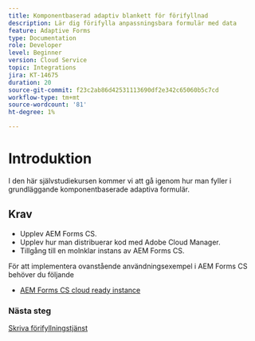 ```yaml
---
title: Komponentbaserad adaptiv blankett för förifyllnad
description: Lär dig förifylla anpassningsbara formulär med data
feature: Adaptive Forms
type: Documentation
role: Developer
level: Beginner
version: Cloud Service
topic: Integrations
jira: KT-14675
duration: 20
source-git-commit: f23c2ab86d42531113690df2e342c65060b5c7cd
workflow-type: tm+mt
source-wordcount: '81'
ht-degree: 1%

---
```


# Introduktion

I den här självstudiekursen kommer vi att gå igenom hur man fyller i grundläggande komponentbaserade adaptiva formulär.

## Krav

* Upplev AEM Forms CS.
* Upplev hur man distribuerar kod med Adobe Cloud Manager.
* Tillgång till en molnklar instans av AEM Forms CS.

För att implementera ovanstående användningsexempel i AEM Forms CS behöver du följande

* [AEM Forms CS cloud ready instance](https://experienceleague.adobe.com/docs/experience-manager-learn/cloud-service/forms/developing-for-cloud-service/intellij-and-aem-sync.html?lang=en#set-up-aem-author-instance)

### Nästa steg

[Skriva förifyllningstjänst](./pre-fill-service.md)
